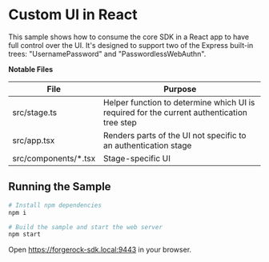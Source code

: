 # Custom UI in React

This sample shows how to consume the core SDK in a React app to have full control over the UI. It's designed to support two of the Express built-in trees: "UsernamePassword" and "PasswordlessWebAuthn".

**Notable Files**

| File                  | Purpose                                                                                    |
| --------------------- | ------------------------------------------------------------------------------------------ |
| src/stage.ts          | Helper function to determine which UI is required for the current authentication tree step |
| src/app.tsx           | Renders parts of the UI not specific to an authentication stage                            |
| src/components/\*.tsx | Stage-specific UI                                                                          |

## Running the Sample

```bash
# Install npm dependencies
npm i

# Build the sample and start the web server
npm start
```

Open https://forgerock-sdk.local:9443 in your browser.
